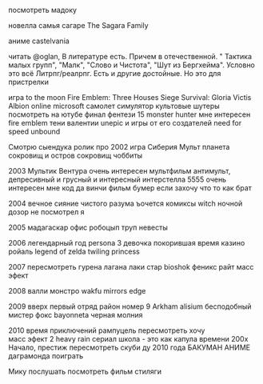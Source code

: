 посмотреть мадоку

новелла
самья сагаре The Sagara Family

аниме
castelvania

читать
@oglan, В литературе есть. Причем в отечественной. " Тактика малых групп",
 "Малк", "Слово и Чистота", "Шут из Бергхейма". Условно это всё Литрпг/реалрпг.
 Есть и другие достойные. Но это для пристрелки

игра
to the moon
Fire Emblem: Three Houses
Siege Survival: Gloria Victis
Albion online 
microsoft самолет симулятор
культовые шутеры посмотреть на ютубе
финал фентези 15
monster hunter мне интересен
fire emblem тени валентии
unepic и игры от его создателей
need for speed unbound


Смотрю сыендука ролик про 2002
игра Сиберия
Мульт планета сокровищ  и остров сокровищ
чоббиты

2003
Мультик Вентура очень интересен
мультфильм антимульт, депресивный и грусный и интересный
интерстелла 5555 очень интересен мне 
код да винчи
фильм бумер если захочу что то как брат

2004
вечное сияние чистого разума
ъочется комиксы witch
ночной дозор не посмотрел я

2005
мадагаскар
офис
робоцып
труп невесты

2006 легендарный год
persona 3 
девочка покорившая время
казино ройаль
legend of zelda twiling princess

2007 
пересмотреть гурена лагана
лаки стар
bioshok 
феникс райт
масс эфект

2008
валли
монстро
wakfu 
mirrors edge

2009
вверх
первый отряд
район номер 9
Arkham alisium 
бесподобный мистер фокс
bayonneta
черная молния

2010
время приключений
рампуцель пересмотреть хочу  
масс эфект 2 
heavy rain 
cериал школа - это как капула времени 200х
Начало, престиж пересмотреть
скуби ду 2010 года
 БАКУМАН АНИМЕ
 даграмонда поиграть
 
 
 
 Мику послушать
 посмотреть фильм стиляги  
 